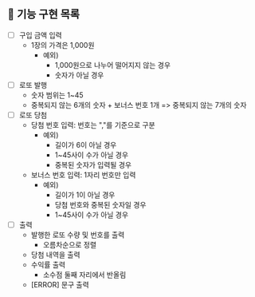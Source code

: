 ## 🚀 기능 구현 목록

- [ ] 구입 금액 입력
   - 1장의 가격은 1,000원
     - 예외)
       - 1,000원으로 나누어 떨어지지 않는 경우
       - 숫자가 아닐 경우
- [ ] 로또 발행
   - 숫자 범위는 1~45
   - 중복되지 않는 6개의 숫자 + 보너스 번호 1개 => 중복되지 않는 7개의 숫자 
- [ ] 로또 당첨
   - 당첨 번호 입력: 번호는 ","를 기준으로 구분
     - 예외)
       - 길이가 6이 아닐 경우 
       - 1~45사이 수가 아닐 경우
       - 중복된 숫자가 입력될 경우
   - 보너스 번호 입력: 1자리 번호만 입력
     - 예외)
       - 길이가 1이 아닐 경우 
       - 당첨 번호와 중복된 숫자일 경우
       - 1~45사이 수가 아닐 경우
- [ ] 출력
   - 발행한 로또 수량 및 번호를 출력
     - 오름차순으로 정렬
   - 당첨 내역을 출력
   - 수익률 출력
     - 소수점 둘째 자리에서 반올림
   - [ERROR] 문구 출력